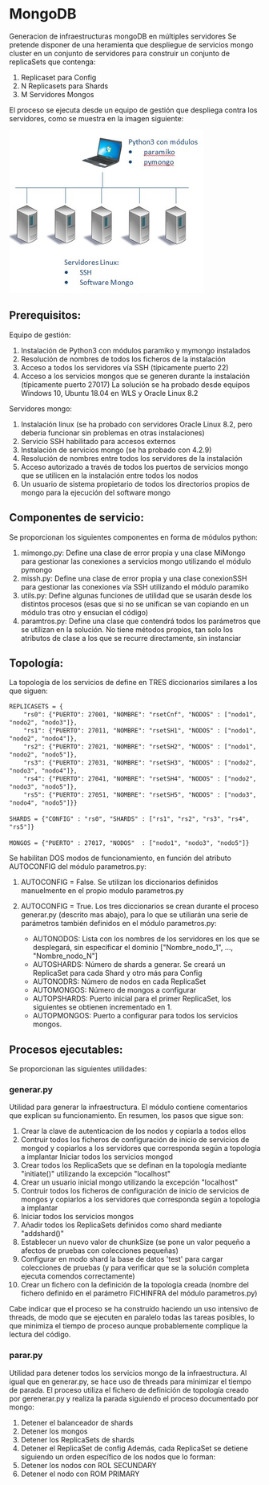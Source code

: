 # MongoDB
Generacion de infraestructuras mongoDB en múltiples servidores
Se pretende disponer de una heramienta que despliegue de servicios mongo cluster en un conjunto de servidores para construir un conjunto de replicaSets que contenga:
1.  Replicaset para Config
2.  N Replicasets para Shards
3.  M Servidores Mongos

El proceso se ejecuta desde un equipo de gestión que despliega contra los servidores, como se muestra en la imagen siguiente:

![imagen1](https://github.com/rogazan/MongoDB/blob/master/images/topologia_fisica.jpg)

## Prerequisitos:
Equipo de gestión:
1.  Instalación de Python3 con módulos paramiko y mymongo instalados
2.  Resolución de nombres de todos los ficheros de la instalación
3.  Acceso a todos los servidores vía SSH (típicamente puerto 22)
4.  Acceso a los servicios mongos que se generen durante la instalación (típicamente puerto 27017)
La solución se ha probado desde equipos Windows 10, Ubuntu 18.04 en WLS y Oracle Linux 8.2

Servidores mongo:
1.  Instalación linux (se ha probado con servidores Oracle Linux 8.2, pero deberia funcionar sin problemas en otras instalaciones)
2.  Servicio SSH habilitado para accesos externos
3.  Instalación de servicios mongo (se ha probado con 4.2.9)
4.  Resolución de nombres entre todos los servidores de la instalación
5.  Acceso autorizado a través de todos los puertos de servicios mongo que se utilicen en la instalación entre todos los nodos
6.  Un usuario de sistema propietario de todos los directorios propios de mongo para la ejecución del software mongo

## Componentes de servicio:
Se proporcionan los siguientes componentes en forma de módulos python:
1.  mimongo.py: Define una clase de error propia y una clase MiMongo para gestionar las conexiones a servicios mongo utilizando el módulo pymongo
2.  missh.py: Define una clase de error propia y una clase conexionSSH para gestionar las conexiones vía SSH utilizando el módulo paramiko
3.  utils.py: Define algunas funciones de utilidad que se usarán desde los distintos procesos (esas que si no se unifican se van copiando en un módulo tras otro y ensucian el código)
4.  paramtros.py: Define una clase que contendrá todos los parámetros que se utilizan en la solución. No tiene métodos propios, tan solo los atributos de clase a los que se recurre directamente, sin instanciar

## Topología:
La topología de los servicios de define en TRES diccionarios similares a los que siguen:

    REPLICASETS = {
        "rs0": {"PUERTO": 27001, "NOMBRE": "rsetCnf", "NODOS" : ["nodo1", "nodo2", "nodo3"]},
        "rs1": {"PUERTO": 27011, "NOMBRE": "rsetSH1", "NODOS" : ["nodo1", "nodo2", "nodo4"]},
        "rs2": {"PUERTO": 27021, "NOMBRE": "rsetSH2", "NODOS" : ["nodo1", "nodo2", "nodo5"]},
        "rs3": {"PUERTO": 27031, "NOMBRE": "rsetSH3", "NODOS" : ["nodo2", "nodo3", "nodo4"]},
        "rs4": {"PUERTO": 27041, "NOMBRE": "rsetSH4", "NODOS" : ["nodo2", "nodo3", "nodo5"]},
        "rs5": {"PUERTO": 27051, "NOMBRE": "rsetSH5", "NODOS" : ["nodo3", "nodo4", "nodo5"]}}

    SHARDS = {"CONFIG" : "rs0", "SHARDS" : ["rs1", "rs2", "rs3", "rs4", "rs5"]}
    
    MONGOS = {"PUERTO" : 27017, "NODOS"  : ["nodo1", "nodo3", "nodo5"]}

Se habilitan DOS modos de funcionamiento, en función del atributo AUTOCONFIG del módulo parametros.py:
1.  AUTOCONFIG = False. Se utilizan los diccionarios definidos manuelmente en el propio modulo parametros.py
2.  AUTOCONFIG = True. Los tres diccionarios se crean durante el proceso generar.py (descrito mas abajo), para lo que se utiliarán una serie de parámetros también definidos en el módulo parametros.py:

    *  AUTONODOS:   Lista con los nombres de los servidores en los que se desplegará, sin especificar el dominio ["Nombre_nodo_1", ..., "Nombre_nodo_N"]
    *  AUTOSHARDS:  Número de shards a generar. Se creará un ReplicaSet para cada Shard y otro más para Config
    *  AUTONODRS:   Número de nodos en cada ReplicaSet
    *  AUTOMONGOS:  Número de mongos a configurar
    *  AUTOPSHARDS: Puerto inicial para el primer ReplicaSet, los siguientes se obtienen incrementado en 1.
    *  AUTOPMONGOS: Puerto a configurar para todos los servicios mongos.

## Procesos ejecutables:
Se proporcionan las siguientes utilidades:

### generar.py
Utilidad para generar la infraestructura. El módulo contiene comentarios que explican su funcionamiento. En resumen, los pasos que sigue son:
1.  Crear la clave de autenticacion de los nodos y copiarla a todos ellos
2.  Contruir todos los ficheros de configuración de inicio de servicios de mongod y copiarlos a los servidores que corresponda según a topologia a implantar
Iniciar todos los servicios mongod
3.  Crear todos los ReplicaSets que se definan en la topología mediante "initiate()" utilizando la excepción "localhost"
4.  Crear un usuario inicial mongo utilizando la excepción "localhost"
5.  Contruir todos los ficheros de configuración de inicio de servicios de mongos y copiarlos a los servidores que corresponda según a topologia a implantar
6.  Iniciar todos los servicios mongos
7.  Añadir todos los ReplicaSets definidos como shard mediante "addshard()"
8.  Establecer un nuevo valor de chunkSize (se pone un valor pequeño a afectos de pruebas con colecciones pequeñas)
9.  Configurar en modo shard la base de datos 'test' para cargar colecciones de pruebas (y para verificar que se la solución completa ejecuta comendos correctamente)
10.  Crear un fichero con la definición de la topología creada (nombre del fichero definido en el parámetro FICHINFRA del módulo parametros.py)

Cabe indicar que el proceso se ha construído haciendo un uso intensivo de threads, de modo que se ejecuten en paralelo todas las tareas posibles, lo que minimiza el tiempo de proceso aunque probablemente complique la lectura del código.

### parar.py
Utilidad para detener todos los servicios mongo de la infraestructura. Al igual que en generar.py, se hace uso de threads para minimizar el tiempo de parada. El proceso utiliza el fichero de definición de topología creado por gerenerar.py y realiza la parada siguiendo el proceso documentado por mongo:
1.  Detener el balanceador de shards
2.  Detener los mongos
2.  Detener los ReplicaSets de shards
3.  Detener el ReplicaSet de config
Además, cada ReplicaSet se detiene siguiendo un orden específico de los nodos que lo forman:
1.  Detener los nodos con ROL SECUNDARY
2.  Detener el nodo con ROM PRIMARY

